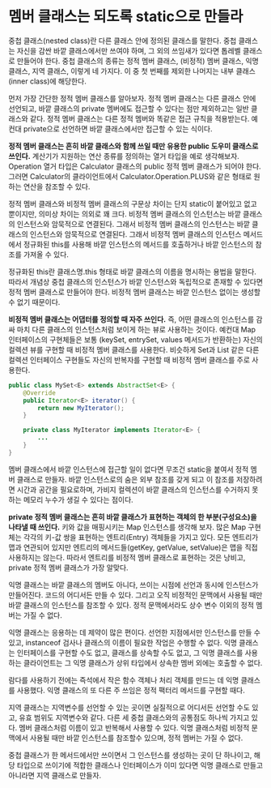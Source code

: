 # 멤버 클래스는 되도록 static으로 만들라
중첩 클래스(nested class)란 다른 클래스 안에 정의된 클래스를 말한다. 중첩 클래스는 자신을 감싼 바깥 클래스에서만 쓰여야 하며, 그 외의 쓰임새가 있다면 톱레벨 클래스로 만들어야 한다. 중첩 클래스의 종류는 정적 멤버 클래스, (비정적) 멤버 클래스, 익명 클래스, 지역 클래스, 이렇게 네 가지다. 이 중 첫 번째를 제외한 나머지는 내부 클래스(inner class)에 해당한다.

먼저 가장 간단한 정적 멤버 클래스를 알아보자. 정적 멤버 클래스는 다른 클래스 안에 선언되고, 바깥 클래스의 private 멤버에도 접근할 수 있다는 점만 제외하고는 일반 클래스와 같다. 정적 멤버 클래스는 다른 정적 멤버와 똑같은 접근 규칙을 적용받는다. 예컨대 private으로 선언하면 바깥 클래스에서만 접근할 수 있는 식이다.

**정적 멤버 클래스는 흔히 바깥 클래스와 함께 쓰일 때만 유용한 public 도우미 클래스로 쓰인다.** 계산기가 지원하는 연산 종류를 정의하는 열거 타입을 예로 생각해보자. Operation 열거 타입은 Calculator 클래스의 public 정적 멤버 클래스가 되어야 한다. 그러면 Calculator의 클라이언트에서 Calculator.Operation.PLUS와 같은 형태로 원하는 연산을 참조할 수 있다.

정적 멤버 클래스와 비정적 멤버 클래스의 구문상 차이는 단지  static이 붙어있고 없고 뿐이지만, 의미상 차이는 의외로 꽤 크다. 비정적 멤버 클래스의 인스턴스는 바깥 클래스의 인스턴스와 암묵적으로 연결된다. 그래서 비정적 멤버 클래스의 인스턴스는 바깥 클래스의 인스턴스와 암묵적으로 연결된다. 그래서 비정적 멤버 클래스의 인스턴스 메서드에서 정규화된 this를 사용해 바깥 인스턴스의 메서드를 호출하거나 바깥 인스턴스의 참조를 가져올 수 있다.

정규화된 this란 클래스명.this 형태로 바깥 클래스의 이름을 명시하는 용법을 말한다. 따라서 개념상 중첩 클래스의 인스턴스가 바깥 인스턴스와 독립적으로 존재할 수 있다면 정적 멤버 클래스로 만들어야 한다. 비정적 멤버 클래스는 바깥 인스턴스 없이는 생성할 수 없기 때문이다.

**비정적 멤버 클래스는 어댑터를 정의할 때 자주 쓰인다.** 즉, 어떤 클래스의 인스턴스를 감싸 마치 다른 클래스의 인스턴스처럼 보이게 하는 뷰로 사용하는 것이다. 예컨대 Map 인터페이스의 구현체들은 보통 (keySet, entrySet, values 메서드가 반환하는) 자신의 컬렉션 뷰를 구현할 때 비정적 멤버 클래스를 사용한다. 비슷하게 Set과 List 같은 다른 컬렉션 인터페이스 구현들도 자신의 반복자를 구현할 때 비정적 멤버 클래스를 주로 사용한다.
```java
public class MySet<E> extends AbstractSet<E> {
    @Override
    public Iterator<E> iterator() {
        return new MyIterator();
    }

    private class MyIterator implements Iterator<E> {
        ...
    }
}
```
멤버 클래스에서 바깥 인스턴스에 접근할 일이 없다면 무조건 static을 붙여서 정적 멤버 클래스로 만들자. 바깥 인스턴스로의 숨은 외부 참조를 갖게 되고 이 참조를 저장하려면 시간과 공간을 필요로하며, 가비지 컬렉션이 바깥 클래스의 인스턴스를 수거하지 못하는 메모리 누수가 생길 수 있다는 점이다.

**private 정적 멤버 클래스는 흔히 바깥 클래스가 표현하는 객체의 한 부분(구성요소)을 나타낼 때 쓰인다.** 키와 값을 매핑시키는 Map 인스턴스를 생각해 보자. 많은 Map 구현체는 각각의 키-값 쌍을 표현하는 엔트리(Entry) 객체들을 가지고 있다. 모든 엔트리가 맵과 연관되어 있지만 엔트리의 메서드들(getKey, getValue, setValue)은 맵을 직접 사용하지는 않는다. 따라서 엔트리를 비정적 멤버 클래스로 표현하는 것은 낭비고, private 정적 멤버 클래스가 가장 알맞다.

익명 클래스는 바깥 클래스의 멤버도 아니다, 쓰이는 시점에 선언과 동시에 인스턴스가 만들어진다. 코드의 어디서든 만들 수 있다. 그리고 오직 비정적인 문맥에서 사용될 때만 바깥 클래스의 인스턴스를 참조할 수 있다. 정적 문맥에서라도 상수 변수 이외의 정적 멤버는 가질 수 없다.

익명 클래스는 응용하는 데 제약이 많은 편이다. 선언한 지점에서만 인스턴스를 만들 수 있고, instanceof 검사나 클래스의 이름이 필요한 작업은 수행할 수 없다. 익명 클래스는 인터페이스를 구현할 수도 없고, 클래스를 상속할 수도 없고, 그 익명 클래스를 사용하는 클라이언트는 그 익명 클래스가 상위 타입에서 상속한 멤버 외에는 호출할 수 없다.

람다를 사용하기 전에는 즉석에서 작은 함수 객체나 처리 객체를 만드는 데 익명 클래스를 사용했다. 익명 클래스의 또 다른 주 쓰임은 정적 팩터리 메서드를 구현할 때다.

지역 클래스는 지역변수를 선언할 수 있는 곳이면 실질적으로 어디서든 선언할 수도 있고, 유효 범위도 지역변수와 같다. 다른 세 중첩 클래스와의 공통점도 하나씩 가지고 있다. 멤버 클래스처럼 이름이 있고 반복해서 사용할 수 있다. 익명 클래스처럼 비정적 문맥에서 사용될 때만 바깥 인스턴스를 참조할수 있으며, 정적 멤버는 가질 수 없다.

중첩 클래스가 한 메서드에서만 쓰이면서 그 인스턴스를 생성하는 곳이 단 하나이고, 해당 타입으로 쓰이기에 적합한 클래스나 인터페이스가 이미 있다면 익명 클래스로 만들고 아니라면 지역 클래스로 만들자.